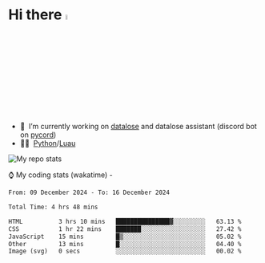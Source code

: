 # Hi there <img src="https://media.giphy.com/media/hvRJCLFzcasrR4ia7z/giphy.gif" width="5%"></a>
- 🥽 &nbsp;I’m currently working on [datalose](https://www.roblox.com/games/16971245917) and datalose assistant (discord bot on [pycord](https://github.com/Pycord-Development/pycord))
- 👨‍💻 &nbsp;[Python](https://python.org)/[Luau](https://luau.org)

<img alt="My repo stats" src="https://github-readme-stats.vercel.app/api?username=FrostX-Official&show_icons=true&theme=radical">

⌚ My coding stats (wakatime) -

<!--START_SECTION:waka-->

```txt
From: 09 December 2024 - To: 16 December 2024

Total Time: 4 hrs 48 mins

HTML          3 hrs 10 mins   ███████████████▓░░░░░░░░░   63.13 %
CSS           1 hr 22 mins    ███████░░░░░░░░░░░░░░░░░░   27.42 %
JavaScript    15 mins         █▒░░░░░░░░░░░░░░░░░░░░░░░   05.02 %
Other         13 mins         █░░░░░░░░░░░░░░░░░░░░░░░░   04.40 %
Image (svg)   0 secs          ░░░░░░░░░░░░░░░░░░░░░░░░░   00.02 %
```

<!--END_SECTION:waka-->
